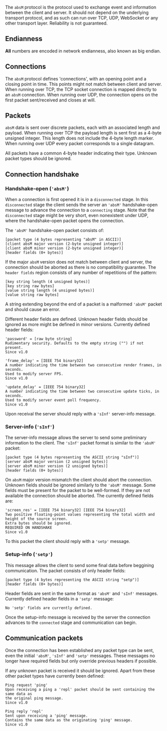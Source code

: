 The `absM` protocol is the protocol used to exchange event and information between
the client and server.
It should not depend on the underlying transport protocol, and as such can run
over TCP, UDP, WebSocket or any other transport layer.
Reliability is not guaranteed.

## Endianness

__All__ numbers are encoded in network endianness, also known as big endian.

## Connections

The `absM` protocol defines 'connections', with an opening point and a closing
point in time.
This points might not match between client and server.
When running over TCP, the TCP socket connection is mapped directly to an `absM`
connection.
When running over UDP, the connection opens on the first packet sent/received
and closes at will.

## Packets

`absM` data is sent over discrete packets, each with an associated length and payload.
When running over TCP the payload length is sent first as a 4-byte unsigned integer.
This length does not include the 4-byte length marker.
When running over UDP every packet corresponds to a single datagram.

All packets have a common 4-byte header indicating their type.
Unknown packet types should be ignored.

## Connection handshake

### Handshake-open (`'absM'`)

When a connection is first opened it is in a `disconnected` stage.
In this `disconnected` stage the client sends the server an `'absM'` handshake-open
message to advance the connection to a `connecting` stage.
Note that the `disconnected` stage might be very short, even nonexistent under UDP,
where the handshake-open packet opens the connection.

The `'absM'` handshake-open packet consists of:

```
[packet type (4 bytes representing "absM" in ASCII)]
[client absM major version (2-byte unsigned integer)]
[client absM minor version (2-byte unsigned integer)]
[header fields (0+ bytes)]
```

If the major `absM` version does not match between client and server, the connection
should be aborted as there is no compatibility guarantee.
The `header fields` region consists of any number of repetitions of the pattern:

```
[key string length (4 unsigned bytes)]
[key string raw bytes]
[value string length (4 unsigned bytes)]
[value string raw bytes]
```

A string extending beyond the end of a packet is a malformed `'absM'` packet and
should cause an error.

Different header fields are defined.
Unknown header fields should be ignored as more might be defined in minor versions.
Currently defined header fields:

```
'password' = [raw byte string]
Rudimentary security. Defaults to the empty string ("") if not present.
Since v1.0
```

```
'frame_delay' = [IEEE 754 binary32]
A number indicating the time between two consecutive render frames, in seconds.
Used to modify server FPS.
Since v1.0
```

```
'update_delay' = [IEEE 754 binary32]
A number indicating the time between two consecutive update ticks, in seconds.
Used to modify server event poll frequency.
Since v1.0
```

Upon receival the server should reply with a `'sInf'` server-info message.

### Server-info (`'sInf'`)

The server-info message allows the server to send some preliminary information to
the client.
The `'sInf'` packet format is similar to the `'absM'` packet:

```
[packet type (4 bytes representing the ASCII string "sInf")]
[server absM major version (2 unsigned bytes)]
[server absM minor version (2 unsigned bytes)]
[header fields (0+ bytes)]
```

On `absM` major version mismatch the client should abort the connection.
Unknown fields should be ignored similarly to the `'absM'` message.
Some fields must be present for the packet to be well-formed.
If they are not available the connection should be aborted.
The currently defined fields are:

```
'screen_res' = [IEEE 754 binary32] [IEEE 754 binary32]
Two positive floating-point values representing the total width and height of the source screen.
Extra bytes should be ignored.
REQUIRED ON HANDSHAKE
Since v1.0
```

To this packet the client should reply with a `'setp'` message.

### Setup-info (`'setp'`)

This message allows the client to send some final data before beggining communication.
The packet consists of only header fields:

```
[packet type (4 bytes representing the ASCII string "setp")]
[header fields (0+ bytes)]
```

Header fields are sent in the same format as `'absM'` and `'sInf'` messages.
Currently defined header fields in a `'setp'` message:

```
No 'setp' fields are currently defined.
```

Once the setup-info message is received by the server the connection advances to
the `connected` stage and communication can begin.

## Communication packets

Once the connection has been established any packet type can be sent, even the
initial `'absM'`, `'sInf'` and `'setp'` messages.
These messages no longer have required fields but only override previous headers
if possible.

If any unknown packet is received it should be ignored.
Apart from these other packet types have currently been defined:

```
Ping request 'ping'
Upon receiving a ping a 'repl' packet should be sent containing the same data as
the original ping message.
Since v1.0
```

```
Ping reply 'repl'
Sent upon receiving a 'ping' message.
Contains the same data as the originating 'ping' message.
Since v1.0
```
